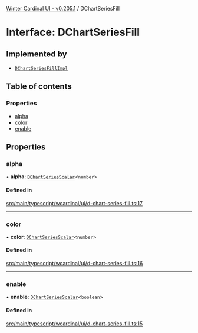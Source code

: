 [Winter Cardinal UI - v0.205.1](../index.md) / DChartSeriesFill

# Interface: DChartSeriesFill

## Implemented by

- [`DChartSeriesFillImpl`](../classes/DChartSeriesFillImpl.md)

## Table of contents

### Properties

- [alpha](DChartSeriesFill.md#alpha)
- [color](DChartSeriesFill.md#color)
- [enable](DChartSeriesFill.md#enable)

## Properties

### alpha

• **alpha**: [`DChartSeriesScalar`](../index.md#dchartseriesscalar)<`number`\>

#### Defined in

[src/main/typescript/wcardinal/ui/d-chart-series-fill.ts:17](https://github.com/winter-cardinal/winter-cardinal-ui/blob/v0.205.1/src/main/typescript/wcardinal/ui/d-chart-series-fill.ts#L17)

___

### color

• **color**: [`DChartSeriesScalar`](../index.md#dchartseriesscalar)<`number`\>

#### Defined in

[src/main/typescript/wcardinal/ui/d-chart-series-fill.ts:16](https://github.com/winter-cardinal/winter-cardinal-ui/blob/v0.205.1/src/main/typescript/wcardinal/ui/d-chart-series-fill.ts#L16)

___

### enable

• **enable**: [`DChartSeriesScalar`](../index.md#dchartseriesscalar)<`boolean`\>

#### Defined in

[src/main/typescript/wcardinal/ui/d-chart-series-fill.ts:15](https://github.com/winter-cardinal/winter-cardinal-ui/blob/v0.205.1/src/main/typescript/wcardinal/ui/d-chart-series-fill.ts#L15)

